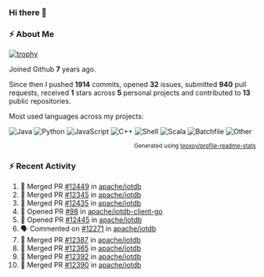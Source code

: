 ### Hi there 👋

### :zap: About Me

[![trophy](https://github-profile-trophy.vercel.app/?username=HTHou&theme=onedark)](https://github.com/ryo-ma/github-profile-trophy)
   
Joined Github **7** years ago.

Since then I pushed **1914** commits, opened **32** issues, submitted **940** pull requests, received **1** stars across **5** personal projects and contributed to **13** public repositories.

Most used languages across my projects:

![Java](https://img.shields.io/static/v1?style=flat-square&label=%E2%A0%80&color=555&labelColor=%23b07219&message=Java%EF%B8%B195.9%25)
![Python](https://img.shields.io/static/v1?style=flat-square&label=%E2%A0%80&color=555&labelColor=%233572A5&message=Python%EF%B8%B10.9%25)
![JavaScript](https://img.shields.io/static/v1?style=flat-square&label=%E2%A0%80&color=555&labelColor=%23f1e05a&message=JavaScript%EF%B8%B10.6%25)
![C++](https://img.shields.io/static/v1?style=flat-square&label=%E2%A0%80&color=555&labelColor=%23f34b7d&message=C%2B%2B%EF%B8%B10.4%25)
![Shell](https://img.shields.io/static/v1?style=flat-square&label=%E2%A0%80&color=555&labelColor=%2389e051&message=Shell%EF%B8%B10.4%25)
![Scala](https://img.shields.io/static/v1?style=flat-square&label=%E2%A0%80&color=555&labelColor=%23c22d40&message=Scala%EF%B8%B10.3%25)
![Batchfile](https://img.shields.io/static/v1?style=flat-square&label=%E2%A0%80&color=555&labelColor=%23C1F12E&message=Batchfile%EF%B8%B10.2%25)
![Other](https://img.shields.io/static/v1?style=flat-square&label=%E2%A0%80&color=555&labelColor=%23ededed&message=Other%EF%B8%B10.8%25)

<p align="right"><sub>Generated using <a href="https://github.com/marketplace/actions/profile-readme-stats">teoxoy/profile-readme-stats</a></sub></p>


<!--![](https://github.com/HTHou/HTHou/blob/output/github-contribution-grid-snake.svg)-->

<!--![Haonan Hou's github stats](https://github-readme-stats.vercel.app/api?username=HTHou&count_private=true&show_icons=true&theme=onedark)-->

<!--![Haonan Hou's wakatime stats](https://github-readme-stats.vercel.app/api/wakatime?username=HTHou&layout=compact&theme=onedark)-->

<!--![Top Langs](https://github-readme-stats.vercel.app/api/top-langs/?username=HTHou&theme=onedark&layout=compact)-->

### :zap: Recent Activity
<!--START_SECTION:activity-->
1. 🎉 Merged PR [#12449](https://github.com/apache/iotdb/pull/12449) in [apache/iotdb](https://github.com/apache/iotdb)
2. 🎉 Merged PR [#12345](https://github.com/apache/iotdb/pull/12345) in [apache/iotdb](https://github.com/apache/iotdb)
3. 🎉 Merged PR [#12435](https://github.com/apache/iotdb/pull/12435) in [apache/iotdb](https://github.com/apache/iotdb)
4. 💪 Opened PR [#98](https://github.com/apache/iotdb-client-go/pull/98) in [apache/iotdb-client-go](https://github.com/apache/iotdb-client-go)
5. 💪 Opened PR [#12445](https://github.com/apache/iotdb/pull/12445) in [apache/iotdb](https://github.com/apache/iotdb)
6. 🗣 Commented on [#12271](https://github.com/apache/iotdb/pull/12271#issuecomment-2081494979) in [apache/iotdb](https://github.com/apache/iotdb)
7. 🎉 Merged PR [#12387](https://github.com/apache/iotdb/pull/12387) in [apache/iotdb](https://github.com/apache/iotdb)
8. 🎉 Merged PR [#12365](https://github.com/apache/iotdb/pull/12365) in [apache/iotdb](https://github.com/apache/iotdb)
9. 🎉 Merged PR [#12392](https://github.com/apache/iotdb/pull/12392) in [apache/iotdb](https://github.com/apache/iotdb)
10. 🎉 Merged PR [#12390](https://github.com/apache/iotdb/pull/12390) in [apache/iotdb](https://github.com/apache/iotdb)
<!--END_SECTION:activity-->

<!--
**HTHou/HTHou** is a ✨ _special_ ✨ repository because its `README.md` (this file) appears on your GitHub profile.

Here are some ideas to get you started:

- 🔭 I’m currently working on ...
- 🌱 I’m currently learning ...
- 👯 I’m looking to collaborate on ...
- 🤔 I’m looking for help with ...
- 💬 Ask me about ...
- 📫 How to reach me: ...
- 😄 Pronouns: ...
- ⚡ Fun fact: ...
-->

